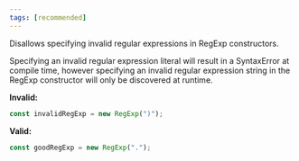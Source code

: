 ```yaml
---
tags: [recommended]
---
```


Disallows specifying invalid regular expressions in RegExp constructors.

Specifying an invalid regular expression literal will result in a SyntaxError at
compile time, however specifying an invalid regular expression string in the
RegExp constructor will only be discovered at runtime.

**Invalid:**

```typescript
const invalidRegExp = new RegExp(")");
```

**Valid:**

```typescript
const goodRegExp = new RegExp(".");
```
